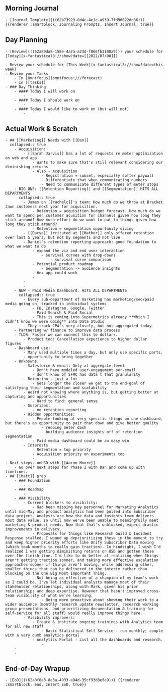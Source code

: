 ## Morning Journal
	- [Journal Template](((62a73923-0d4c-4e1c-a939-7fd90622dd86))) {{renderer :smartblock, Journaling Prompts, Insert Journal, true}}
## Day Planning
	- [Review](((62a89da8-158e-4a7a-a23d-f866fb3100a9))) your schedule for [Today](x-fantastical3://show?date=[[2022/07/08]])
		-
	- Review your schedule for [This Week](x-fantastical3://show?date=this week)
	- Review your Tasks
		- In [Omnifocus](omnifocus:///forecast)
		- In [[tasks]]
	- ### Day Thinking
		- #### Today I will work on
			-
		- #### Today I should work on
			-
		- #### Today I would like to work on (but will not)
			-
## Actual Work & Scratch
	- ## [[Marketing]] Needs with [[Dan]]
	  collapsed:: true
		- Acquisition:
			- [[Sarah Jarvis]] has a lot of requests re meter optimization on web and app
				- Wants to make sure that's still relevant considering our diminishing returns
				- Also - Acquisition
					- Registration = subset, especially softer paywall
					- Differentiate that when communicating numbers
					- Need to communicate different types of meter stops
		- BIG ONE: [[Retention Reporting]] and [[Segmentation]] HITS ALL DEPARTMENTS
		  collapsed:: true
			- James on [[rachelc]]'s team: How much do we throw at Bracket Jawn customers next year for acquisition.
				- Retention = acquisition budget forecast. How much do we want to spend per customer acusition for channels given how long they stick around? How much effort do we want to put to things given how long they stick around?
				- Retention = segmentation opportunity sizing
			- [[Darya]] irritated at [[Mather]] only offered retention over last 5 years, but not by segments and not live
			- Daniel's retention reporting approach: good foundation to what we want to do
				- expand the viz and end user interaction
					- survival curves with drop-downs
						- survival curve comparison
				- Potential product roadmap
					- Segmentation -> audience insights
				- Hex app could work
				-
			-
			-
		- NEW - Paid Media Dashboard. HITS ALL DEPARTMENTS
		  collapsed:: true
			- Every sub-department of marketing has marketing/seo/paid media going on, tracked in individual systems
				- FB, Instagram, Google, Twitter
				- Paid Search & Paid Social
				- This is coming into Supermetrics already **Which I didn't know we were doing** into Data Studio
			- They track CPA's very closely, but not aggregated today
		- Partnering w/ finance to improve data process
		- TLDR: Faster we can connect this to dollars.
			- Product too: Cancellation experience to higher dollar figures
		- Dashboard use:
			- Many used multiple times a day, but only use specific parts.
			- opportunity to bring together
		- Unknowns:
			- Salesforce & email: Only at aggregate level
				- Don't have modeled user-engagement per-email
				- don't know of SFMC has data t that granularity
			- Retention - just a lot
				- Gets longer the closer we get to the end-goal of satisfying their segmentation and scalability
			- Weird not knowing where anything is, but getting better at capturing and opportunities
				- Hard to find: general sense
			- Surprises:
				- no retention reporting
			- Hidden opportunities:
				- People looking at very specific things on one dashboard, but there's an opportunity to pair that down and give better quality
					- redoing meter dash
					- building audience insights off of retention segmentation
				- Paid media dashboard could be an easy win
			- Interests
				- Retention = top priority
				- Acquisition priority on experiments too
				-
	- Next steps. onUSD with [[Aaron Moore]]
		- Go over next steps for Phase 2 with Dan and come up with timelines.
	- ## [[Matt]] prep
		- ### Foundation
			-
		- ### Roadmap
			-
		- ### Visibility
			- Current blockers to visibility:
				- Had been missing key personnel for Marketing Analytics until mid-May and product analytics had been pulled into Subscriber data project. Analysts are how the data and insights team delivers most data value, so until now we've been unable to meaningfully meet marketing & product needs. Now that that's unblocked, expect drastic improvements in delivery.
				- Proposals for things like Research Guild & Incident Response stalled. I wound up deprioritizing these in the moment to try and keep higher priority efforts like Unify Subscriber Data moving (which took months to really gain traction). In hindsight, I wish I'd realized I was getting diminishing returns on USD and gotten those over the finish line. I'd like to do better at realizing when things aren't getting traction sooner, and taking more effective escalation approaches sooner if things aren't moving, while addressing other, smaller things that can be delivered in the interim rather than blocking on the One Big Most Important Thing.
				- Not being as effective of a champion of my team's work as I could be. I've let individual analysts manage most of their stakeholder relationships, along with Mark, given his prior relationships and deep expertise. However that hasn't improved cross-team visibility of what we're learning.
					- Being more proactive about showing their work to a wider audience (monthly research update newsletter, research working group presentations, and prioritizing documentation & training for self-service for all staff) would really improve things here.
			- Visibility improvers:
				- Create & institute ongoing trainings with Analytics team for all new staff
					- Basic Statistical Self Service - run monthly; couple with a very dumb analytics portal
				- Analytics Portal - List all the dashboards and research.
					-
		-
		-
## End-of-Day Wrapup
	- [EoD](((62a8f8a3-8e3a-4933-a94d-35cf93d8efe9))) {{renderer :smartblock, eod, Insert EoD, true}}